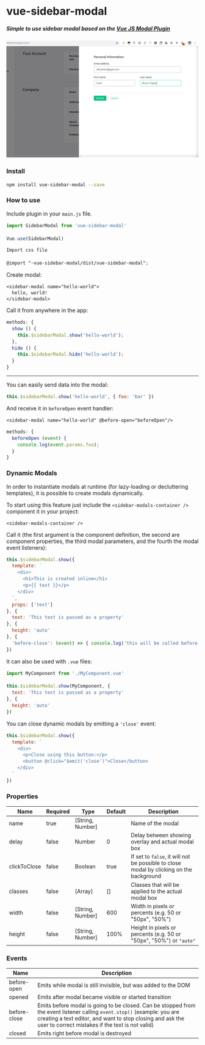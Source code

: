 # vue-sidebar-modal

##### Simple to use sidebar modal based on the [Vue JS Modal Plugin](https://github.com/euvl/vue-js-modal)

<img src="https://raw.githubusercontent.com/niinyarko/vue-sidebar-modal/master/src/screenshot.png" width="600"/>

### Install
```bash
npm install vue-sidebar-modal --save
```

### How to use

Include plugin in your `main.js` file.

```javascript
import SidebarModal from 'vue-sidebar-modal'

Vue.use(SidebarModal)
```

```scss
Import css file

@import "~vue-sidebar-modal/dist/vue-sidebar-modal";
```

Create modal:

```vue
<sidebar-modal name="hello-world">
  hello, world!
</sidebar-modal>
```
Call it from anywhere in the app:

```javascript
methods: {
  show () {
    this.$sidebarModal.show('hello-world');
  },
  hide () {
    this.$sidebarModal.hide('hello-world');
  }
}
```
---

You can easily send data into the modal:

```javascript
this.$sidebarModal.show('hello-world', { foo: 'bar' })
```

And receive it in `beforeOpen` event handler:

```vue
<sidebar-modal name="hello-world" @before-open="beforeOpen"/>
```
```javascript
methods: {
  beforeOpen (event) {
    console.log(event.params.foo);
  }
}
```

### Dynamic Modals

In order to instantiate modals at runtime (for lazy-loading or decluttering templates), it is possible to create modals dynamically.

To start using this feature just include the `<sidebar-modals-container />` component it in your project:

```vue
<sidebar-modals-container />
```
Call it (the first argument is the component definition, the second are component properties, the third modal parameters, and the fourth the modal event listeners):

```javascript
this.$sidebarModal.show({
  template: `
    <div>
      <h1>This is created inline</h1>
      <p>{{ text }}</p>
    </div>
  `,
  props: ['text']
}, {
  text: 'This text is passed as a property'
}, {
  height: 'auto'
}, {
  'before-close': (event) => { console.log('this will be called before the modal closes'); }
})
```

It can also be used with `.vue` files:

```javascript
import MyComponent from './MyComponent.vue'

this.$sidebarModal.show(MyComponent, {
  text: 'This text is passed as a property'
}, {
  height: 'auto'
})
```

You can close dynamic modals by emitting a `'close'` event:

```javascript
this.$sidebarModal.show({
  template: `
    <div>
      <p>Close using this button:</p>
      <button @click="$emit('close')">Close</button>
    </div>
  `
})
```

### Properties

| Name      | Required | Type          | Default     | Description |
| ---       | ---      | ---           | ---         | ---         |
| name      | true  | [String, Number] |             | Name of the modal |
| delay     | false | Number           | 0           | Delay between showing overlay and actual modal box |
| clickToClose | false | Boolean       | true        | If set to `false`, it will not be possible to close modal by clicking on the background |
| classes   | false | [Array]  |[]| Classes that will be applied to the actual modal box|
| width     | false | [String, Number] | 600         | Width in pixels or percents (e.g. 50 or "50px", "50%") |
| height    | false | [String, Number] | 100%         | Height in pixels or percents (e.g. 50 or "50px", "50%") or `"auto"` |

### Events

| Name         | Description |
| ---          | --- |
| before-open  | Emits while modal is still invisible, but was added to the DOM |
| opened       | Emits after modal became visible or started transition |
| before-close | Emits before modal is going to be closed. Can be stopped from the event listener calling `event.stop()` (example: you are creating a text editor, and want to stop closing and ask the user to correct mistakes if the text is not valid)
| closed       | Emits right before modal is destroyed |
